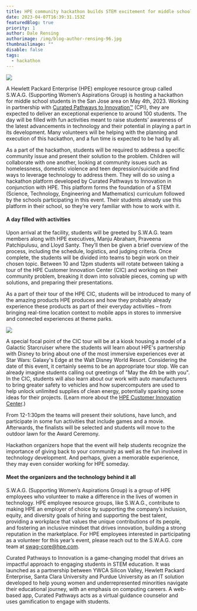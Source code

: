 ```yaml
---
title: HPE community hackathon builds STEM excitement for middle school students
date: 2023-04-07T16:39:31.153Z
featuredBlog: true
priority: 1
author: Dale Rensing
authorimage: /img/blog-author-rensing-96.jpg
thumbnailimage: ""
disable: false
tags:
  - hackathon
---
```

![](/img/hpe20160525019_800_0_72_rgb.jpg)

A Hewlett Packard Enterprise (HPE) employee resource group called S.W.A.G. (Supporting Women’s Aspirations Group) is hosting a hackathon for middle school students in the San Jose area on May 4th, 2023. Working in partnership with [Curated Pathways to Innovation™](https://www.curatedpathways.org/) (CPI), they are expected to deliver an exceptional experience to around 100 students. The day will be filled with fun activities meant to raise students’ awareness of the latest advancements in technology and their potential in playing a part in its development. Many volunteers will be helping with the planning and execution of this hackathon, and a fun time is expected to be had by all.

As a part of the hackathon, students will be required to address a specific community issue and present their solution to the problem. Children will collaborate with one another, looking at community issues such as homelessness, domestic violence and teen depression/suicide and find ways to leverage technology to address them. They will do so using a hackathon platform developed by Curated Pathways to Innovation in conjunction with HPE. This platform forms the foundation of a STEM (Science, Technology, Engineering and Mathematics) curriculum followed by the schools participating in this event. Their students already use this platform in their school, so they’re very familiar with how to work with it.

#### A day filled with activities

Upon arrival at the facility, students will be greeted by S.W.A.G. team members along with HPE executives, Manju Abraham, Praveena Patchipulusu, and Lloyd Santy. They’ll then be given a brief overview of the process, including the schedule, logistics, and judging criteria. Once complete, the students will be divided into teams to begin work on their chosen topic. Between 10 and 12pm students will rotate between taking a tour of the HPE Customer Innovation Center (CIC) and working on their community problem, breaking it down into solvable pieces, coming up with solutions, and preparing their presentations.

As a part of their tour of the HPE CIC, students will be introduced to many of the amazing products HPE produces and how they probably already experience these products as part of their everyday activities – from bringing real-time location context to mobile apps in stores to immersive and connected experiences at theme parks. 

![](/img/innovation-center-800-px.jpg)

A special focal point of the CIC tour will be at a kiosk housing a model of a Galactic Starcruiser where the students will learn about HPE's partnership with Disney to bring about one of the most immersive experiences ever at Star Wars: Galaxy's Edge at the Walt Disney World Resort. Considering the date of this event, it certainly seems to be an appropriate tour stop. We can already imagine students calling out greetings of "May the 4th be with you". In the CIC, students will also learn about our work with auto manufacturers to bring greater safety to vehicles and how supercomputers are used to help unlock unlimited supplies of clean energy, potentially sparking some ideas for their projects. (Learn more about the [HPE Customer Innovation Center](https://www.hpe.com/us/en/about/virtual-customer-innovation-center.html).)

From 12-1:30pm the teams will present their solutions, have lunch, and participate in some fun activities that include games and a movie. Afterwards, the finalists will be selected and students will move to the outdoor lawn for the Award Ceremony. 

Hackathon organizers hope that the event will help students recognize the importance of giving back to your community as well as the fun involved in technology development. And perhaps, given a memorable experience, they may even consider working for HPE someday.

#### Meet the organizers and the technology behind it all

S.W.A.G. (Supporting Women’s Aspirations Group) is a group of HPE employees who volunteer to make a difference in the lives of women in technology. HPE employee resource groups, like S.W.A.G., contribute to making HPE an employer of choice by supporting the company’s inclusion, equity, and diversity goals of hiring and supporting the best talent, providing a workplace that values the unique contributions of its people, and fostering an inclusive mindset that drives innovation, building a strong reputation in the marketplace. For HPE employees interested in participating as a volunteer for this year’s event, please reach out to the S.W.A.G. core team at [swag-core@hpe.com](mailto:swag-core@hpe.com). 

Curated Pathways to Innovation is a game-changing model that drives an impactful approach to engaging students in STEM education. It was launched as a partnership between YWCA Silicon Valley, Hewlett Packard Enterprise, Santa Clara University and Purdue University as an IT solution developed to help young women and underrepresented minorities navigate their educational journey, with an emphasis on computing careers. A web-based app, Curated Pathways acts as a virtual guidance counselor and uses gamification to engage with students.
